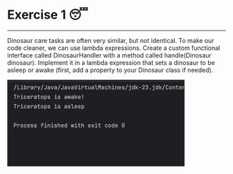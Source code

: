 # Exercise 1 😴
___
Dinosaur care tasks are often very similar, but not identical. To make our code cleaner, we can
use lambda expressions. Create a custom functional interface called DinosaurHandler with
a method called handle(Dinosaur dinosaur). Implement it in a lambda expression that
sets a dinosaur to be asleep or awake (first, add a property to your Dinosaur class if needed).

![img_4.png](img_4.png)